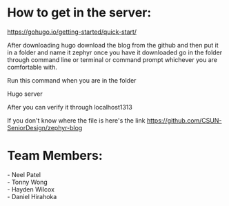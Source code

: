 <h1> How to get in the server: </h1>

https://gohugo.io/getting-started/quick-start/

After downloading hugo download the blog from the github and then put it in a folder and name it zephyr once you have it downloaded  go in the folder through command line or terminal or command prompt whichever you are comfortable with.

Run this command when you are in the folder

Hugo server

After you can verify it through localhost1313


If you don't know where the file is here's the link https://github.com/CSUN-SeniorDesign/zephyr-blog

<h1> Team Members: </h1>
 - Neel Patel <br>
 - Tonny Wong <br>
 - Hayden Wilcox <br>
 - Daniel Hirahoka <br>

